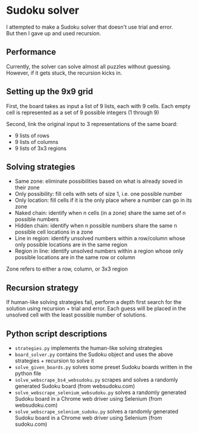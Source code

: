 # Sudoku solver
I attempted to make a Sudoku solver that doesn't use trial and error.<br/>
But then I gave up and used recursion.

## Performance
Currently, the solver can solve almost all puzzles without guessing.
However, if it gets stuck, the recursion kicks in.

## Setting up the 9x9 grid
First, the board takes as input a list of 9 lists, each with 9 cells.
Each empty cell is represented as a set of 9 possible integers (1 through 9)

Second, link the original input to 3 representations of the same board:
* 9 lists of rows
* 9 lists of columns
* 9 lists of 3x3 regions

## Solving strategies
* Same zone: eliminate possibilities based on what is already soved in their zone
* Only possibility: fill cells with sets of size 1, i.e. one possible number
* Only location: fill cells if it is the only place where a number can go in its zone
* Naked chain: identify when n cells (in a zone) share the same set of n possible numbers
* Hidden chain: identify when n possible numbers share the same n possible cell locations in a zone
* Line in region: identify unsolved numbers within a row/column whose only possible locations are in the same region
* Region in line: identify unsolved numbers within a region whose only possible locations are in the same row or column

Zone refers to either a row, column, or 3x3 region

## Recursion strategy
If human-like solving strategies fail, perform a depth first search for the solution using recursion + trial and error.
Each guess will be placed in the unsolved cell with the least possible number of solutions.

## Python script descriptions
* `strategies.py` implements the human-like solving strategies
* `board_solver.py` contains the Sudoku object and uses the above strategies + recursion to solve it
* `solve_given_boards.py` solves some preset Sudoku boards written in the python file
* `solve_webscrape_bs4_websudoku.py` scrapes and solves a randomly generated Sudoku board (from websudoku.com)
* `solve_webscrape_selenium_websudoku.py` solves a randomly generated Sudoku board in a Chrome web driver using Selenium (from websudoku.com)
* `solve_webscrape_selenium_sudoku.py` solves a randomly generated Sudoku board in a Chrome web driver using Selenium (from sudoku.com)